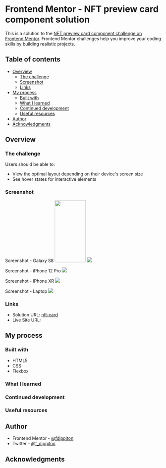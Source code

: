 # Frontend Mentor - NFT preview card component solution

This is a solution to the [NFT preview card component challenge on Frontend Mentor](https://www.frontendmentor.io/challenges/nft-preview-card-component-SbdUL_w0U). Frontend Mentor challenges help you improve your coding skills by building realistic projects.

## Table of contents

- [Overview](#overview)
  - [The challenge](#the-challenge)
  - [Screenshot](#screenshot)
  - [Links](#links)
- [My process](#my-process)
  - [Built with](#built-with)
  - [What I learned](#what-i-learned)
  - [Continued development](#continued-development)
  - [Useful resources](#useful-resources)
- [Author](#author)
- [Acknowledgments](#acknowledgments)

## Overview

### The challenge

Users should be able to:

- View the optimal layout depending on their device's screen size
- See hover states for interactive elements

### Screenshot

Screenshot - Galaxy S8
<img src="./Screenshots/Frontend_mentor_nft-card(Galaxy S8).png" width="100" height="200">
![](<./Screenshots/Frontend_mentor_nft-card(Galaxy S8).png>)

Screenshot - iPhone 12 Pro
![](<./Screenshots/Frontend_mentor_nft-card(iPhone 12 Pro).png>)

Screenshot - iPhone XR
![](<./Screenshots/Frontend_mentor_nft-card(iPhone XR).png>)

Screenshot - Laptop
![](<./Screenshots/Frontend_mentor_nft-card(Laptop).png>)

### Links

- Solution URL: [nft-card](https://github.com/fdippiton/nft-card)
- Live Site URL: []()

## My process

### Built with

- HTML5
- CSS
- Flexbox

### What I learned

### Continued development

### Useful resources

## Author

- Frontend Mentor - [@fdippiton](https://www.frontendmentor.io/profile/fdippiton)
- Twitter - [@f_dippiton](https://www.twitter.com/f_dippiton)

## Acknowledgments
